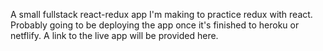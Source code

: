 A small fullstack react-redux app I'm making to practice redux with react.
Probably going to be deploying the app once it's finished to heroku or netflify.
A link to the live app will be provided here.